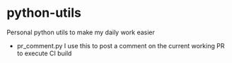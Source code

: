 # python-utils
Personal python utils to make my daily work easier

- pr_comment.py
  I use this to post a comment on the current working PR to execute CI build
